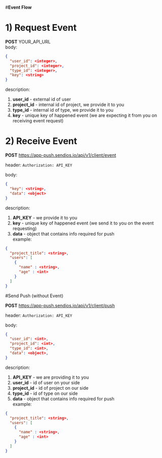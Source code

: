 #**Event Flow**

# 1) Request Event <br>

**POST** YOUR_API_URL <br>
body:

```json
{
  "user_id": <integer>,
  "project_id": <integer>,
  "type_id": <integer>,
  "key": <string>
}
```

description:

1) **user_id** - external id of user
2) **project_id** - internal id of project, we provide it to you
3) **type_id** - internal id of type, we provide it to you
4) **key** - unique key of happened event (we are expecting it from you on receiving event request)

# 2) Receive Event

**POST** https://app-push.sendios.io/api/v1/client/event <br>

header:
```Authorization: API_KEY```<br>

body:

```json
{
  "key": <string>,
  "data": <object>
}
```

description:

1) **API_KEY** - we provide it to you
2) **key** - unique key of happened event (we send it to you on the event requesting)
3) **data** - object that contains info required for push <br>
example:

```json
{
  "project_title": <string>,
  "users": [
    {
      "name" : <string>,
      "age" : <int>
    }
  ]
}
```

#Send Push (without Event)

**POST** https://app-push.sendios.io/api/v1/client/push <br>

header: ```Authorization: API_KEY```<br>

body:

```json
{
  "user_id": <int>,
  "project_id": <int>,
  "type_id": <int>,
  "data": <object>,
}
```

description:

1) **API_KEY** - we are providing it to you
2) **user_id** - id of user on your side
3) **project_id** - id of project on our side
4) **type_id** - id of type on our side
5) **data** - object that contains info required for push <br>
example:

```json
{
  "project_title": <string>,
  "users": [
    {
      "name" : <string>,
      "age" : <int>
    }
  ]
}
```
